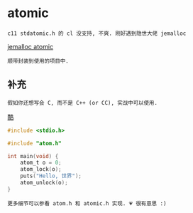 # atomic

    c11 stdatomic.h 的 cl 没支持, 不爽. 刚好遇到隐世大佬 jemalloc

[jemalloc atomic](https://github.com/jemalloc/jemalloc/blob/dev/include/jemalloc/internal/atomic.h)

    顺带封装到使用的项目中.

## 补充

    假如你还想写会 C, 而不是 C++ (or CC), 实战中可以使用.

[酷](https://i.y.qq.com/v8/playsong.html?songid=102954693&source=yqq#wechat_redirect)

```C
#include <stdio.h>

#include "atom.h"

int main(void) {
    atom_t o = 0;
    atom_lock(o);
    puts("Hello, 世界");
    atom_unlock(o);
}
```

    更多细节可以参看 atom.h 和 atomic.h 实现. 💗 很有意思 :)
 
